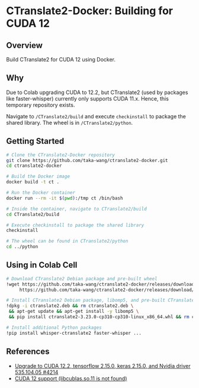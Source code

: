 # CTranslate2-Docker: Building for CUDA 12

## Overview

Build CTranslate2 for CUDA 12 using Docker.

## Why

Due to Colab upgrading CUDA to 12.2, but CTranslate2 (used by packages like faster-whisper) currently only supports CUDA 11.x. Hence, this temporary repository exists.

Navigate to `/CTranslate2/build` and execute `checkinstall` to package the shared library. The wheel is in `/CTranslate2/python`.

## Getting Started

```bash
# Clone the CTranslate2-Docker repository
git clone https://github.com/taka-wang/ctranslate2-docker.git
cd ctranslate2-docker

# Build the Docker image
docker build -t ct .

# Run the Docker container
docker run --rm -it $(pwd):/tmp ct /bin/bash

# Inside the container, navigate to CTranslate2/build
cd CTranslate2/build

# Execute checkinstall to package the shared library
checkinstall

# The wheel can be found in CTranslate2/python
cd ../python
```

## Using in Colab Cell

```sh
# Download CTranslate2 Debian package and pre-built wheel
!wget https://github.com/taka-wang/ctranslate2-docker/releases/download/build_20231215/ctranslate2.deb \
     https://github.com/taka-wang/ctranslate2-docker/releases/download/build_20231215/ctranslate2-3.23.0-cp310-cp310-linux_x86_64.whl

# Install CTranslate2 Debian package, libomp5, and pre-built CTranslate2 wheel using pip
!dpkg -i ctranslate2.deb && rm ctranslate2.deb \
 && apt-get update && apt-get install -y libomp5 \
 && pip install ctranslate2-3.23.0-cp310-cp310-linux_x86_64.whl && rm ctranslate2-3.23.0-cp310-cp310-linux_x86_64.whl

# Install additional Python packages
!pip install whisper-ctranslate2 faster-whisper ...
```

## References

- [Upgrade to CUDA 12.2, tensorflow 2.15.0, keras 2.15.0, and Nvidia driver 535.104.05 #4214](https://github.com/googlecolab/colabtools/issues/4214)
- [CUDA 12 support (libcublas.so.11 is not found)](https://github.com/OpenNMT/CTranslate2/issues/1250#issuecomment-1849222974)

